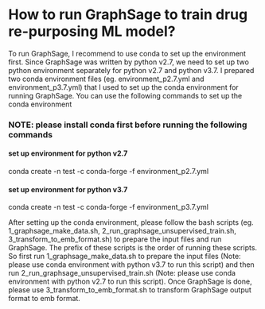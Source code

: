 # How to run GraphSage to train drug re-purposing ML model?

To run GraphSage, I recommend to use conda to set up the environment first. Since GraphSage was written by python v2.7, we need to set up two python environment separately for python v2.7 and python v3.7. I prepared two conda environment files (eg. environment_p2.7.yml and environment_p3.7.yml) that I used to set up the conda environment for running GraphSage. You can use the following commands to set up the conda environment

### NOTE: please install conda first before running the following commands
#### set up environment for python v2.7 
conda create -n test -c conda-forge -f environment_p2.7.yml
#### set up environment for python v3.7
conda create -n test -c conda-forge -f environment_p3.7.yml

After setting up the conda environment, please follow the bash scripts (eg. 1_graphsage_make_data.sh, 2_run_graphsage_unsupervised_train.sh, 3_transform_to_emb_format.sh) to prepare the input files and run GraphSage. The prefix of these scripts is the order of running these scripts. So first run 1_graphsage_make_data.sh to prepare the input files (Note: please use conda environment with python v3.7 to run this script) and then run 2_run_graphsage_unsupervised_train.sh (Note: please use conda environment with python v2.7 to run this script). Once GraphSage is done, please use 3_transform_to_emb_format.sh to transform GraphSage output format to emb format. 
